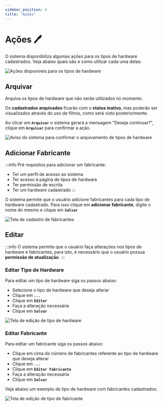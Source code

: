 ```yaml
---
sidebar_position: 4
title: "Ações"
---
```


# Ações :pen:

O sistema disponibiliza algumas ações para os tipos de hardware cadastrados. Veja abaixo quais são e como utilizar cada uma delas:

![Ações disponíveis para os tipos de hardware](/img/images/acoes.png)

## Arquivar

Arquiva os tipos de hardware que não serão utilizados no momento.

Os **cadastrados arquivados** ficarão com o **status inativo**, mas poderão ser visualizados através do uso de filtros, como será visto posteriormente.

Ao clicar em **`Arquivar`** o sistema gerará a mensagem "Deseja continuar?", clique em **`Arquivar`** para confirmar a ação.

![Aviso do sistema para confirmar o arquivamento de tipos de hardware](/img/images/confirmacao_arquivar.png)

## Adicionar Fabricante

:::info
Pré requisitos para adicionar um fabricante:

- Ter um perfil de acesso ao sistema
- Ter acesso à página de tipos de hardware
- Ter permissão de escrita
- Ter um hardware cadastrado
  :::

O sistema permite que o usuário adicione fabricantes para cada tipo de hardware cadastrado. Para isso clique em **adicionar fabricante**, digite o nome do mesmo e clique em **`Salvar`**

![Tela de cadastro de fabricantes](/img/images/fabricante.png)

## Editar

:::info
O sistema permite que o usuário faça alterações nos tipos de hardware e fabricantes, para isto, é necessário que o usuário possua **permissão de atualização**.
:::

### Editar Tipo de Hardware

Para editar um tipo de hardware siga os passos abaixo:

- Selecione o tipo de hardware que deseja alterar
- Clique em **`...`**
- Clique em **`Editar`**
- Faça a alteração necessária
- Clique em **`Salvar`**

![Tela de edição de tipo de hardware](/img/images/editar.png)

### Editar Fabricante

Para editar um fabricante siga os passos abaixo:

- Clique em cima do número de fabricantes referente ao tipo de hardware que deseja alterar
- Clique em **`...`**
- Clique em **`Editar Fabricante`**
- Faça a alteração necessária
- Clique em **`Salvar`**

Veja abaixo um exemplo de tipo de hardware com fabricantes cadastrados:

![Tela de edição de tipo de fabricante](/img/images/editar_fabricante.png)
